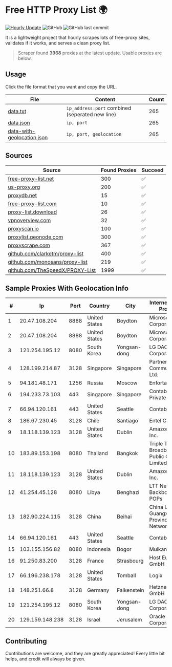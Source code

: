 
# Free HTTP Proxy List 🌍

[![Hourly Update](https://github.com/mertguvencli/http-proxy-list/actions/workflows/main.yml/badge.svg?branch=main)](https://github.com/mertguvencli/http-proxy-list/actions/workflows/main.yml)
![GitHub](https://img.shields.io/github/license/mertguvencli/http-proxy-list)
![GitHub last commit](https://img.shields.io/github/last-commit/mertguvencli/http-proxy-list)

It is a lightweight project that hourly scrapes lots of free-proxy sites, validates if it works, and serves a clean proxy list.


> Scraper found **3968** proxies at the latest update. Usable proxies are below.

## Usage

Click the file format that you want and copy the URL.


|File|Content|Count|
|----|-------|-----|
|[data.txt](https://raw.githubusercontent.com/mertguvencli/http-proxy-list/main/proxy-list/data.txt)|`ip_address:port` combined (seperated new line)|265|
|[data.json](https://raw.githubusercontent.com/mertguvencli/http-proxy-list/main/proxy-list/data.json)|`ip, port`|265|
|[data-with-geolocation.json](https://raw.githubusercontent.com/mertguvencli/http-proxy-list/main/proxy-list/data-with-geolocation.json)|`ip, port, geolocation`|265|

## Sources

|Source|Found Proxies|Succeed|
|------|-------------|-------|
|[free-proxy-list.net](https://free-proxy-list.net)|300|✅|
|[us-proxy.org](https://www.us-proxy.org)|200|✅|
|[proxydb.net](http://proxydb.net)|15|✅|
|[free-proxy-list.com](https://free-proxy-list.com/?page=&port=&type%5B%5D=http&type%5B%5D=https&up_time=0&search=Search)|10|✅|
|[proxy-list.download](https://www.proxy-list.download/HTTP)|26|✅|
|[vpnoverview.com](https://vpnoverview.com/privacy/anonymous-browsing/free-proxy-servers)|32|✅|
|[proxyscan.io](https://www.proxyscan.io)|100|✅|
|[proxylist.geonode.com](https://proxylist.geonode.com/api/proxy-list?limit=300&page=1&sort_by=lastChecked&sort_type=desc&protocols=http,https)|300|✅|
|[proxyscrape.com](https://api.proxyscrape.com/v2/?request=displayproxies&protocol=http&timeout=10000&country=all&ssl=all&anonymity=all)|367|✅|
|[github.com/clarketm/proxy-list](https://raw.githubusercontent.com/clarketm/proxy-list/master/proxy-list-raw.txt)|400|✅|
|[github.com/monosans/proxy-list](https://raw.githubusercontent.com/monosans/proxy-list/main/proxies/http.txt)|219|✅|
|[github.com/TheSpeedX/PROXY-List](https://raw.githubusercontent.com/TheSpeedX/PROXY-List/master/http.txt)|1999|✅|


## Sample Proxies With Geolocation Info

|#|Ip|Port|Country|City|Internet Service Provider|
|-|--|----|-------|----|-------------------------|
|1|20.47.108.204|8888|United States|Boydton|Microsoft Corporation|
|2|20.47.108.204|8888|United States|Boydton|Microsoft Corporation|
|3|121.254.195.12|8080|South Korea|Yongsan-dong|LG DACOM Corporation|
|4|128.199.214.87|3128|Singapore|Singapore|Partner Communications Ltd.|
|5|94.181.48.171|1256|Russia|Moscow|Enforta-MSK|
|6|194.233.73.103|443|Singapore|Singapore|Contabo Asia Private Limited|
|7|66.94.120.161|443|United States|Seattle|Contabo Inc.|
|8|186.67.230.45|3128|Chile|Santiago|Entel Chile S.A.|
|9|18.118.139.123|3128|United States|Dublin|Amazon.com, Inc.|
|10|183.89.153.198|8080|Thailand|Bangkok|Triple T Broadband Public Company Limited|
|11|18.118.139.123|3128|United States|Dublin|Amazon.com, Inc.|
|12|41.254.45.128|8080|Libya|Benghazi|LTT Network Backbone and POPs|
|13|182.90.224.115|3128|China|Beihai|China Unicom Guangxi Province Network|
|14|66.94.120.161|443|United States|Seattle|Contabo Inc.|
|15|103.155.156.82|8080|Indonesia|Bogor|Mulkan|
|16|91.250.83.200|3128|France|Strasbourg|Host Europe GmbH|
|17|66.196.238.178|3128|United States|Tomball|Logix|
|18|148.251.66.8|3128|Germany|Falkenstein|Hetzner Online GmbH|
|19|121.254.195.12|8080|South Korea|Yongsan-dong|LG DACOM Corporation|
|20|129.159.148.238|3128|Israel|Jerusalem|Oracle Corporation|



## Contributing

Contributions are welcome, and they are greatly appreciated! Every
little bit helps, and credit will always be given.

